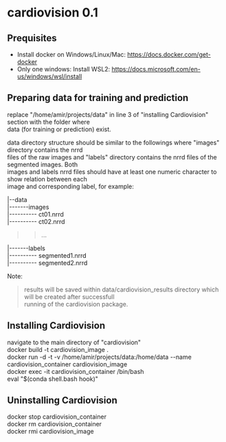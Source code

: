 # cardiovision 0.1

## Prequisites
- Install docker on Windows/Linux/Mac: https://docs.docker.com/get-docker
- Only one windows: Install WSL2: https://docs.microsoft.com/en-us/windows/wsl/install

## Preparing data for training and prediction
replace "/home/amir/projects/data" in line 3 of "installing Cardiovision" section with the folder where\
data (for training or prediction) exist.

data directory structure should be similar to the followings where "images" directory contains the nrrd\
files of the raw images and "labels" directory contains the nrrd files of the segmented images. Both\
images and labels nrrd files should have at least one numeric character to show relation between each\
image and corresponding label, for example:

|--data\
|-------images\
|---------- ct01.nrrd\
|---------- ct02.nrrd
>>...

|-------labels\
|---------- segmented1.nrrd\
|---------- segmented2.nrrd

Note:
> results will be saved within data/cardiovision_results directory which will be created after successfull\
running of the cardiovision package.

## Installing Cardiovision
navigate to the main directory of "cardiovision"\
docker build -t cardiovision_image .\
docker run -d -t -v /home/amir/projects/data:/home/data --name cardiovision_container cardiovision_image\
docker exec -it cardiovision_container /bin/bash\
eval "$(conda shell.bash hook)"

## Uninstalling Cardiovision
docker stop cardiovision_container\
docker rm cardiovision_container\
docker rmi cardiovision_image